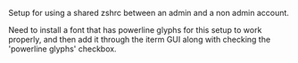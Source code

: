 Setup for using a shared zshrc between an admin and a non admin account.

Need to install a font that has powerline glyphs for this setup to work properly, and then add it through the iterm GUI along with checking the 'powerline glyphs' checkbox.
